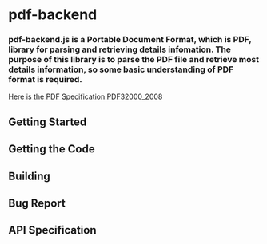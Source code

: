 # pdf-backend

### pdf-backend.js is a Portable Document Format, which is PDF, library for parsing and retrieving details infomation. The purpose of this library is to parse the PDF file and retrieve most details information, so some basic understanding of PDF format is required.
[Here is the PDF Specification PDF32000_2008](https://www.adobe.com/content/dam/acom/en/devnet/pdf/pdfs/PDF32000_2008.pdf)

## Getting Started

## Getting the Code

## Building

## Bug Report

## API Specification

